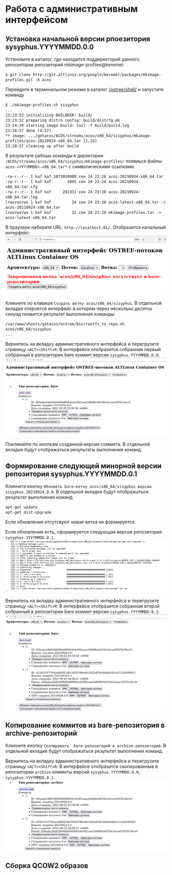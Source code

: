 # Работа с административным интерфейсом

## Установка начальной версии рпоезитория sysyphus.YYYYMMDD.0.0

Установите в каталог, где находится поддиректорий данного репозитория репозиторий
mkimage-profiles@keremet:
```
$ git clone http://git.altlinux.org/people/keremet/packages/mkimage-profiles.git -b acos
```

Перейдите в терминальном режиме в каталог [/ostree/shell/](https://github.com/alt-cloud/getacos/tree/release_0.0.1/ostree/shell) и запустите команду
```
$ ./mkimage-profiles.sh sisyphus
...
23:23:52 initializing BUILDDIR: build/
23:23:52 preparing distro config: build/distcfg.mk
23:24:39 starting image build: tail -f build/build.log
23:28:57 done (4:17)
** image: .../getacos/ACOS/streams/acos/x86_64/sisyphus/mkimage-profiles/acos-20210924-x86_64.tar [1,1G]
23:28:57 cleaning up after build
```
В результате рабоьы команды в директории `/ACOS/streams/acos/x86_64/sisyphus/mkimage-profiles/`
появиься файлы  `acos-<YYYYMMDD>-x86_64.tar*` с символическими ссылками:
```
-rw-r--r-- 1 kaf kaf 1073920000 сен 24 23:28 acos-20210924-x86_64.tar
-rw-r--r-- 1 kaf kaf       3895 сен 24 23:24 acos-20210924-x86_64.tar.cfg
-rw-r--r-- 1 kaf kaf     281331 сен 24 23:28 acos-20210924-x86_64.tar.log
lrwxrwxrwx 1 kaf kaf         24 сен 24 23:28 acos-latest-x86_64.tar -> acos-20210924-x86_64.tar
lrwxrwxrwx 1 kaf kaf         22 сен 24 23:28 mkimage-profiles.tar -> acos-latest-x86_64.tar
```

В браузере наберите URL: `http://localhost:81/`. Отобразится начальный интерфейс:
![AdminPage1](./Images/adminPage1.png)

Кликните по клавише `Создать ветку acos/x86_64/sisyphus`.
В отдельной вкладке откроется интерфейс в котором через несколько десяток секунд
появится результат выполнения команды:
```
/var/www/vhosts/getacos/ostree/bin/rootfs_to_repo.sh acos/x86_64/sisyphus
...
```

Вернитесь на вкладку административного интерфейса и перегрузите страницу `<ALT><Shift>R`. 
В интерфейсе отобразится собранная первый собранный в репозитории bare коммит версии `sysyphus.YYYYMMDD.0.0`: 
![AdminPage2](./Images/adminPage2.png)

Покликайте по кнопкам созданной версии соммита. В отдельной вкладке будут отображаться результаты выполнения команд.

## Формирование следующей минорной версии репозитория sysyphus.YYYYMMDD.0.1

Кликните кнопку `Обновить bare-ветку acos/x86_64/sisyphus версии sisyphus.20210924.0.0`.
В отдельной вкладке будут отображаться результат выполнения команд
```
apt-get update
apt-get dist-upgrade
```
Если обновления отсутсвуют новая ветка не формируется.

Если обновления есть, сформируется следующая версия репозитория `sysyphus.YYYYMMDD.0.1`.
![adminUpdatePage1](./Images/adminUpdatePage1.png)

Вернитесь на вкладку административного интерфейса и перегрузите страницу `<ALT><Shift>R`:
В интерфейсе отобразится собранная второй собранный в репозитории bare коммит версии `sysyphus.YYYYMMDD.0.1`: 
![AdminPage3](./Images/adminPage3.png)

## Копирование коммитов из bare-репозитория в archive-репозиторий

Кликните кнопку `Скопировать  bare-репозиторий в archive-репозиторий`.
В отдельной вкладке будут отображаться результат выполнения команд.

Вернитесь на вкладку административного интерфейса и перегрузите страницу `<ALT><Shift>R`:
В интерфейсе отобразится скопированные в репозитории `archive` коммиты версий 
`sysyphus.YYYYMMDD.0.0`, `sysyphus.YYYYMMDD.0.1`. 
![AdminPage4](./Images/adminPage4.png)

## Сборка QCOW2 образов  

